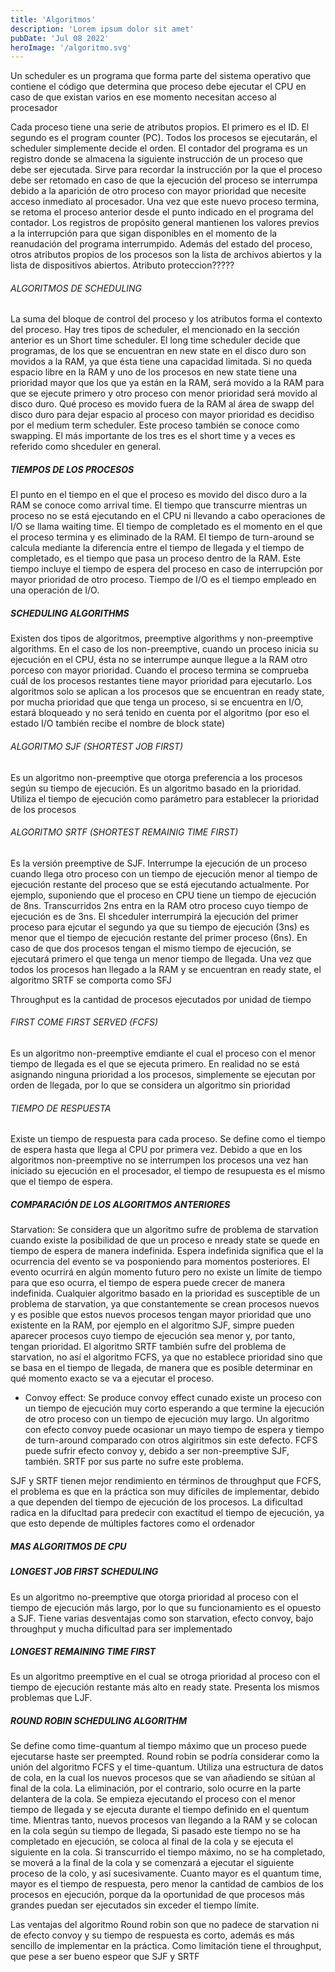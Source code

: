 ```yaml
---
title: 'Algoritmos'
description: 'Lorem ipsum dolor sit amet'
pubDate: 'Jul 08 2022'
heroImage: '/algoritmo.svg'
---
```


Un scheduler es un programa que forma parte del sistema operativo que contiene el código que determina que proceso debe ejecutar el CPU en caso de que existan varios en ese momento necesitan acceso al procesador

Cada proceso tiene una serie de atributos propios. El primero es el ID. El segundo es el program counter (PC). Todos los procesos se ejecutarán, el scheduler simplemente decide el orden. El contador del programa es un registro donde se almacena la siguiente instrucción de un proceso que debe ser ejecutada. Sirve para recordar la instrucción por la que el proceso debe ser retomado en caso de que la ejecución del proceso se interrumpa debido a la aparición de otro proceso con mayor prioridad que necesite acceso inmediato al procesador. Una vez que este nuevo proceso termina, se retoma el proceso anterior desde el punto indicado en el programa del contador. Los registros de propósito general mantienen los valores previos a la interrupción para que sigan disponibles en el momento de la reanudación del programa interrumpido. Además del estado del proceso, otros atributos propios de los procesos son la lista de archivos abiertos y la lista de dispositivos abiertos. Atributo proteccion?????

###### ALGORITMOS DE SCHEDULING
La suma del bloque de control del proceso y los atributos forma el contexto del proceso.
Hay tres tipos de scheduler, el mencionado en la sección anterior es un Short time scheduler. El long time scheduler decide que programas, de los que se encuentran en new state en el disco duro son movidos a la RAM, ya que ésta tiene una capacidad limitada. Si no queda espacio libre en la RAM y uno de los procesos en new state tiene una prioridad mayor que los que ya están en la RAM, será movido a la RAM para que se ejecute primero y otro proceso con menor prioridad será movido al disco duro. Qué proceso es movido fuera de la RAM al área de swapp del disco duro para dejar espacio al proceso con mayor prioridad es decidiso por el medium term scheduler. Este proceso también se conoce como swapping. El más importante de los tres es el short time y a veces es referido como shceduler en general.

##### TIEMPOS DE LOS PROCESOS
El punto en el tiempo en el que el proceso es movido del disco duro a la RAM se conoce como arrival time. El tiempo que transcurre mientras un proceso no se está ejecutando en el CPU ni llevando a cabo operaciones de I/O se llama waiting time. El tiempo de completado es el momento en el que el proceso termina y es eliminado de la RAM. El tiempo de turn-around se calcula mediante la diferencia entre el tiempo de llegada y el tiempo de completado, es el tiempo que pasa un proceso dentro de la RAM. Este tiempo incluye el tiempo de espera del proceso en caso de interrupción por mayor prioridad de otro proceso. Tiempo de I/O es el tiempo empleado en una operación de I/O.

##### SCHEDULING ALGORITHMS
Existen dos tipos de algoritmos, preemptive algorithms y non-preemptive algorithms. En el caso de los non-preemptive, cuando un proceso inicia su ejecución en el CPU, ésta no se interrumpe aunque llegue a la RAM otro porceso con mayor prioridad. Cuando el proceso termina se comprueba cuál de los procesos restantes tiene mayor prioridad para ejecutarlo. Los algoritmos solo se aplican a los procesos que se encuentran en ready state, por mucha prioridad que que tenga un proceso, si se encuentra en I/O, estará bloqueado y no será tenido en cuenta por el algoritmo (por eso el estado I/O también recibe el nombre de block state)



###### ALGORITMO SJF (SHORTEST JOB FIRST)
Es un algoritmo non-preemptive que otorga preferencia a los procesos según su tiempo de ejecución. Es un algoritmo basado en la prioridad. Utiliza el tiempo de ejecución como parámetro para establecer la prioridad de los procesos

###### ALGORITMO SRTF (SHORTEST REMAINIG TIME FIRST)
Es la versión preemptive de SJF. Interrumpe la ejecución de un proceso cuando llega otro proceso con un tiempo de ejecución menor al tiempo de ejecución restante del proceso que se está ejecutando actualmente. Por ejemplo, suponiendo que el proceso en CPU tiene un tiempo de ejecución de 8ns. Transcurridos 2ns entra en la RAM otro proceso cuyo tiempo de ejecución es de 3ns. El shceduler interrumpirá la ejecución del primer proceso para ejcutar el segundo ya que su tiempo de ejecución (3ns) es menor que el tiempo de ejecución restante del primer proceso (6ns). En caso de que dos procesos tengan el mismo tiempo de ejecución, se ejecutará primero el que tenga un menor tiempo de llegada. Una vez que todos los procesos han llegado a la RAM y se encuentran en ready state, el algoritmo SRTF se comporta como SFJ

Throughput es la cantidad de procesos ejecutados por unidad de tiempo

###### FIRST COME FIRST SERVED (FCFS)
Es un algoritmo non-preemptive emdiante el cual el proceso con el menor tiempo de llegada es el que se ejecuta primero. En realidad no se está asignando ninguna prioridad a los procesos, simplemente se ejecutan por orden de llegada, por lo que se considera un algoritmo sin prioridad

###### TIEMPO DE RESPUESTA
Existe un tiempo de respuesta para cada proceso. Se define como el tiempo de espera hasta que llega al CPU por primera vez. Debido a que en los algoritmos non-preemptive no se interrumpen los procesos una vez han iniciado su ejecución en el procesador, el tiempo de resupuesta es el mismo que el tiempo de espera.

##### COMPARACIÓN DE LOS ALGORITMOS ANTERIORES

Starvation: Se considera que un algoritmo sufre de problema de starvation cuando existe la posibilidad de que un proceso e nready state se quede en tiempo de espera de manera indefinida. Espera indefinida significa que el la ocurrencia del evento se va posponiendo para momentos posteriores. El evento ocurrirá en algún momento futuro pero no existe un límite de tiempo para que eso ocurra, el tiempo de espera puede crecer de manera indefinida. Cualquier algoritmo basado en la prioridad es susceptible de un problema de starvation, ya que constantemente se crean procesos nuevos y es posible que estos nuevos procesos tengan mayor prioridad que uno existente en la RAM, por ejemplo en el algoritmo SJF, simpre pueden aparecer procesos cuyo tiempo de ejecución sea menor y, por tanto, tengan prioridad. El algoritmo SRTF también sufre del problema de starvation, no así el algoritmo FCFS, ya que no establece prioridad sino que se basa en el tiempo de llegada, de manera que es posible determinar en qué momento exacto se va a ejecutar el proceso.

- Convoy effect: Se produce convoy effect cunado existe un proceso con un tiempo de ejecución muy corto esperando a que termine la ejecución de otro proceso con un tiempo de ejecución muy largo. Un algoritmo con efecto convoy puede ocasionar un mayo tiempo de espera y tiempo de turn-around comparado con otros algiritmos sin este defecto. FCFS puede sufrir efecto convoy y, debido a ser non-preemptive SJF, también. SRTF por sus parte no sufre este problema.

SJF y SRTF tienen mejor rendimiento en términos de throughput que FCFS, el problema es que en la práctica son muy difíciles de implementar, debido a que dependen del tiempo de ejecución de los procesos. La dificultad radica en la difucltad para predecir con exactitud el tiempo de ejecución, ya que esto depende de múltiples factores como el ordenador


##### MAS ALGORITMOS DE CPU
##### LONGEST JOB FIRST SCHEDULING
Es un algoritmo no-preemptive que otorga prioridad al proceso con el tiempo de ejecución más largo, por lo que su funcionamiento es el opuesto a SJF. Tiene varias desventajas como son starvation, efecto convoy, bajo throughput y mucha dificultad para ser implementado

##### LONGEST REMAINING TIME FIRST
Es un algoritmo preemptive en el cual se otroga prioridad al proceso con el tiempo de ejecución restante más alto en ready state. Presenta los mismos problemas que LJF.

##### ROUND ROBIN SCHEDULING ALGORITHM
Se define como time-quantum al tiempo máximo que un proceso puede ejecutarse haste ser preempted. Round robin se podría considerar como la unión del algoritmo FCFS y el time-quantum. Utiliza una estructura de datos de cola, en la cual los nuevos procesos que se van añadiendo se sitúan al final de la cola. La eliminación, por el contrario, solo ocurre en la parte delantera de la cola. Se empieza ejecutando el proceso con el menor tiempo de llegada y se ejecuta durante el tiempo definido en el quentum time. Mientras tanto, nuevos procesos van llegando a la RAM y se colocan en la cola según su tiempo de llegada, Si pasado este tiempo no se ha completado en ejecución, se coloca al final de la cola y se ejecuta el siguiente en la cola. Si transcurrido el tiempo máximo, no se ha completado, se moverá a la final de la cola y se comenzará a ejecutar el siguiente proceso de la colo, y así sucesivamente. Cuanto mayor es el quantum time, mayor es el tiempo de respuesta, pero menor la cantidad de cambios de los procesos en ejecución, porque da la oportunidad de que procesos más grandes puedan ser ejecutados sin exceder el tiempo límite.

Las ventajas del algoritmo Round robin son que no padece de starvation ni de efecto convoy y su tiempo de respuesta es corto, además es más sencillo de implementar en la práctica. Como limitación tiene el throughput, que pese a ser bueno espeor que SJF y SRTF